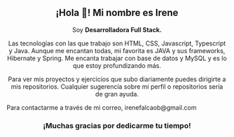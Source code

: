 <p>
   <h2 align="center">¡Hola 👋! Mi nombre es Irene </h2>
</p>

<p align="center">Soy <strong>Desarrolladora Full Stack.</strong>
   
<p align="center"> Las tecnologías con las que trabajo son HTML, CSS, Javascript, Typescript y Java. Aunque me encantan todas, mi favorita es JAVA y sus frameworks, Hibernate y Spring. Me encanta trabajar con base de datos y MySQL y es lo que estoy profundizando más.</p>

<p align="center"> Para ver mis proyectos y ejercicios que subo diariamente puedes dirigirte a mis repositorios. Cualquier sugerencía sobre mi perfil o repositorios sería de gran ayuda.<p>

<p aling="center"> Para contactarme a través de mi correo, irenefalcaob@gmail.com<p>

<p>
   <h3 align="center"> ¡Muchas gracias por dedicarme tu tiempo!</h3>
</p>


